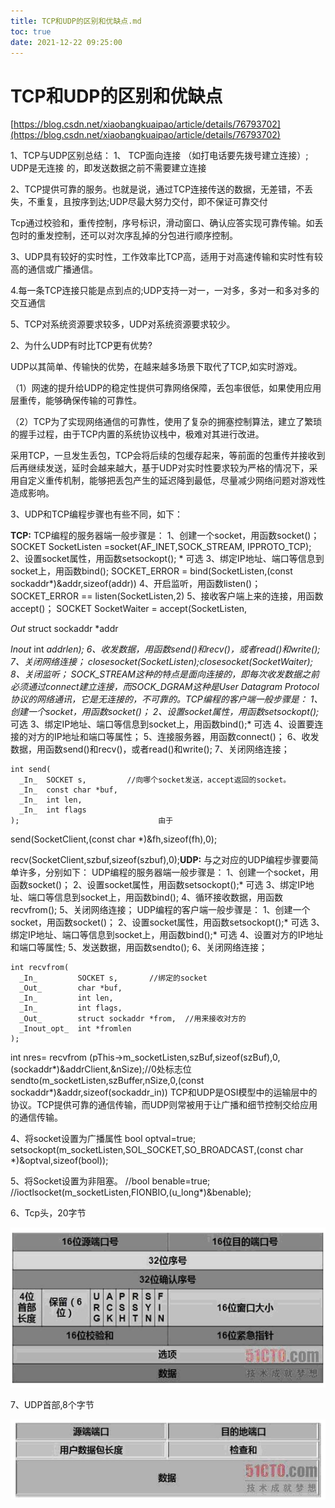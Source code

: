 ```yaml
---
title: TCP和UDP的区别和优缺点.md
toc: true
date: 2021-12-22 09:25:00
---
```

# TCP和UDP的区别和优缺点

[https://blog.csdn.net/xiaobangkuaipao/article/details/76793702](https://blog.csdn.net/xiaobangkuaipao/article/details/76793702)

1、TCP与UDP区别总结：
  1、 TCP面向连接 （如打电话要先拨号建立连接）; UDP是无连接 的，即发送数据之前不需要建立连接

2、TCP提供可靠的服务。也就是说，通过TCP连接传送的数据，无差错，不丢失，不重复，且按序到达;UDP尽最大努力交付，即不保证可靠交付

Tcp通过校验和，重传控制，序号标识，滑动窗口、确认应答实现可靠传输。如丢包时的重发控制，还可以对次序乱掉的分包进行顺序控制。

3、UDP具有较好的实时性，工作效率比TCP高，适用于对高速传输和实时性有较高的通信或广播通信。

4.每一条TCP连接只能是点到点的;UDP支持一对一，一对多，多对一和多对多的交互通信

5、TCP对系统资源要求较多，UDP对系统资源要求较少。

2、为什么UDP有时比TCP更有优势?

UDP以其简单、传输快的优势，在越来越多场景下取代了TCP,如实时游戏。

（1）网速的提升给UDP的稳定性提供可靠网络保障，丢包率很低，如果使用应用层重传，能够确保传输的可靠性。

（2）TCP为了实现网络通信的可靠性，使用了复杂的拥塞控制算法，建立了繁琐的握手过程，由于TCP内置的系统协议栈中，极难对其进行改进。

采用TCP，一旦发生丢包，TCP会将后续的包缓存起来，等前面的包重传并接收到后再继续发送，延时会越来越大，基于UDP对实时性要求较为严格的情况下，采用自定义重传机制，能够把丢包产生的延迟降到最低，尽量减少网络问题对游戏性造成影响。

3、UDP和TCP编程步骤也有些不同，如下：

**TCP:** 
 TCP编程的服务器端一般步骤是： 
  1、创建一个socket，用函数socket()； SOCKET SocketListen =socket(AF_INET,SOCK_STREAM, IPPROTO_TCP);
  2、设置socket属性，用函数setsockopt(); * 可选 
  3、绑定IP地址、端口等信息到socket上，用函数bind(); SOCKET_ERROR = bind(SocketListen,(const sockaddr*)&addr,sizeof(addr))
  4、开启监听，用函数listen()； SOCKET_ERROR == listen(SocketListen,2)
  5、接收客户端上来的连接，用函数accept()； SOCKET SocketWaiter = accept(SocketListen,

_Out_ struct sockaddr *addr

_Inout_ int *addrlen);
  6、收发数据，用函数send()和recv()，或者read()和write(); 
  7、关闭网络连接； closesocket(SocketListen);closesocket(SocketWaiter);
  8、关闭监听； SOCK_STREAM这种的特点是面向连接的，即每次收发数据之前必须通过connect建立连接，而SOCK_DGRAM这种是User Datagram Protocol协议的网络通讯，它是无连接的，不可靠的。TCP编程的客户端一般步骤是： 
  1、创建一个socket，用函数socket()； 
  2、设置socket属性，用函数setsockopt();* 可选 
  3、绑定IP地址、端口等信息到socket上，用函数bind();* 可选 
  4、设置要连接的对方的IP地址和端口等属性； 
  5、连接服务器，用函数connect()； 
  6、收发数据，用函数send()和recv()，或者read()和write(); 
  7、关闭网络连接；

```
int send(
  _In_  SOCKET s,         //向哪个socket发送，accept返回的socket。
  _In_  const char *buf,
  _In_  int len,
  _In_  int flags
);                               由于

```

send(SocketClient,(const char *)&fh,sizeof(fh),0);

recv(SocketClient,szbuf,sizeof(szbuf),0);**UDP:**
 与之对应的UDP编程步骤要简单许多，分别如下： 
  UDP编程的服务器端一般步骤是： 
  1、创建一个socket，用函数socket()； 
  2、设置socket属性，用函数setsockopt();* 可选 
  3、绑定IP地址、端口等信息到socket上，用函数bind(); 
  4、循环接收数据，用函数recvfrom(); 
  5、关闭网络连接； UDP编程的客户端一般步骤是： 
  1、创建一个socket，用函数socket()； 
  2、设置socket属性，用函数setsockopt();* 可选 
  3、绑定IP地址、端口等信息到socket上，用函数bind();* 可选 
  4、设置对方的IP地址和端口等属性; 
  5、发送数据，用函数sendto(); 
  6、关闭网络连接；

```
int recvfrom(
  _In_         SOCKET s,       //绑定的socket
  _Out_        char *buf,
  _In_         int len,
  _In_         int flags,
  _Out_        struct sockaddr *from,  //用来接收对方的
  _Inout_opt_  int *fromlen
);
```

int nres= recvfrom (pThis->m_socketListen,szBuf,sizeof(szBuf),0,(sockaddr*)&addrClient,&nSize);//0处标志位
 sendto(m_socketListen,szBuffer,nSize,0,(const sockaddr*)&addr,sizeof(sockaddr_in))
  TCP和UDP是OSI模型中的运输层中的协议。TCP提供可靠的通信传输，而UDP则常被用于让广播和细节控制交给应用的通信传输。

4、将socket设置为广播属性
 bool optval=true;
 setsockopt(m_socketListen,SOL_SOCKET,SO_BROADCAST,(const char *)&optval,sizeof(bool));

5、将Socket设置为非阻塞。
 //bool benable=true;
 //ioctlsocket(m_socketListen,FIONBIO,(u_long*)&benable);

6、Tcp头，20字节

![](TCP和UDP的区别和优缺点/1.png)

7、UDP首部,8个字节

![](TCP和UDP的区别和优缺点/2.png)